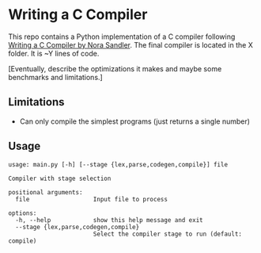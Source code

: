 # Writing a C Compiler

This repo contains a Python implementation of a C compiler following [Writing a C Compiler by Nora Sandler](https://nostarch.com/writing-c-compiler). The final compiler is located in the X folder. It is ~Y lines of code.

[Eventually, describe the optimizations it makes and maybe some benchmarks and limitations.]

## Limitations

- Can only compile the simplest programs (just returns a single number)

## Usage

```text
usage: main.py [-h] [--stage {lex,parse,codegen,compile}] file

Compiler with stage selection

positional arguments:
  file                  Input file to process

options:
  -h, --help            show this help message and exit
  --stage {lex,parse,codegen,compile}
                        Select the compiler stage to run (default: compile)
```
